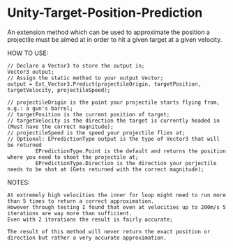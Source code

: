 # Unity-Target-Position-Prediction
An extension method which can be used to approximate the position a projectile must be aimed at in order to hit a given target at a given velocity.

HOW TO USE:

    // Declare a Vector3 to store the output in;
    Vector3 output;
    // Assign the static method to your output Vector;
    output = Ext_Vector3.Predict(projectileOrigin, targetPosition, targetVelocity, projectileSpeed);

    // projectileOrigin is the point your projectile starts flying from, e.g.: a gun's barrel;
    // targetPosition is the current position of target;
    // targetVelocity is the direction the target is currently headed in (Must have the correct magnitude);
    // projectileSpeed is the speed your projectile flies at;
    // Optional: EPredictionType output is the type of Vector3 that will be returned
             EPredictionType.Point is the default and returns the position where you need to shoot the projectile at;
             EPredictionType.Direction is the direction your porjectile needs to be shot at (Gets returned with the correct magnitude);

NOTES:

    At extremely high velocities the inner for loop might need to run more than 5 times to return a correct approximation.
    However through testing I found that even at velocities up to 200m/s 5 iterations are way more than sufficient.
    Even with 2 iterations the result is fairly accurate;
    
    The result of this method will never return the exact position or direction but rather a very accurate approximation.
